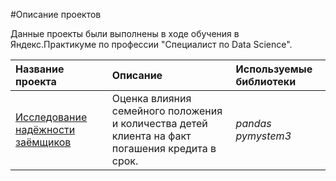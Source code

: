 #Описание проектов

Данные проекты были выполнены в ходе обучения в Яндекс.Практикуме по профессии "Специалист по Data Science".

| Название проекта                                                | Описание                                              | Используемые библиотеки | 
|:----------------------------------------------------------------|:------------------------------------------------------|:------------------------|
| [Исследование надёжности заёмщиков](proj_01_data_preprocessing) | Оценка влияния семейного положения и количества детей клиента на факт погашения кредита в срок.| *pandas* *pymystem3*    |
